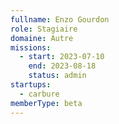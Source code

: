 ```yaml
---
fullname: Enzo Gourdon
role: Stagiaire
domaine: Autre
missions:
  - start: 2023-07-10
    end: 2023-08-18
    status: admin
startups:
  - carbure
memberType: beta
---
```


